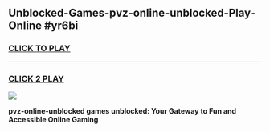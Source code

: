 
## Unblocked-Games-pvz-online-unblocked-Play-Online #yr6bi
<h3>
<a href="https://news.freeplayer.one?title=pvz-online-unblocked&ref=3">CLICK TO PLAY</a></h3>
<hr>

<h3>
<a href="https://news.freeplayer.one?title=pvz-online-unblocked&ref=3">CLICK 2 PLAY</a>
  
</h3>

<a href="https://news.freeplayer.one?title=pvz-online-unblocked&ref=3"><img src="https://clearcache.store/games.png"></a>


**pvz-online-unblocked games unblocked: Your Gateway to Fun and Accessible Online Gaming**
